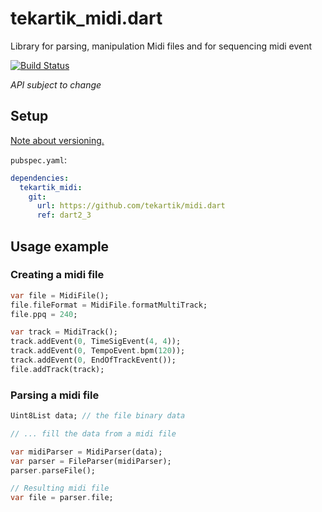 # tekartik_midi.dart

Library for parsing, manipulation Midi files and for sequencing midi event

[![Build Status](https://travis-ci.org/tekartik/midi.dart.svg?branch=master)](https://travis-ci.org/tekartik/midi.dart)

*API subject to change*

## Setup

[Note about versioning.](https://github.com/tekartik/common.dart/blob/main/doc/tekartik_versioning.md)

`pubspec.yaml`:

```yaml
dependencies:
  tekartik_midi:
    git:
      url: https://github.com/tekartik/midi.dart
      ref: dart2_3
```

## Usage example

### Creating a midi file

```dart
var file = MidiFile();
file.fileFormat = MidiFile.formatMultiTrack;
file.ppq = 240;

var track = MidiTrack();
track.addEvent(0, TimeSigEvent(4, 4));
track.addEvent(0, TempoEvent.bpm(120));
track.addEvent(0, EndOfTrackEvent());
file.addTrack(track);
```

### Parsing a midi file

```dart
Uint8List data; // the file binary data

// ... fill the data from a midi file

var midiParser = MidiParser(data);
var parser = FileParser(midiParser);
parser.parseFile();

// Resulting midi file
var file = parser.file;
```